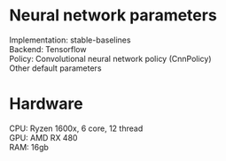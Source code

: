 # Neural network parameters  
Implementation: stable-baselines  
Backend: Tensorflow  
Policy: Convolutional neural network  policy (CnnPolicy)  
Other default parameters  

# Hardware
CPU: Ryzen 1600x, 6 core, 12 thread  
GPU: AMD RX 480  
RAM: 16gb  

